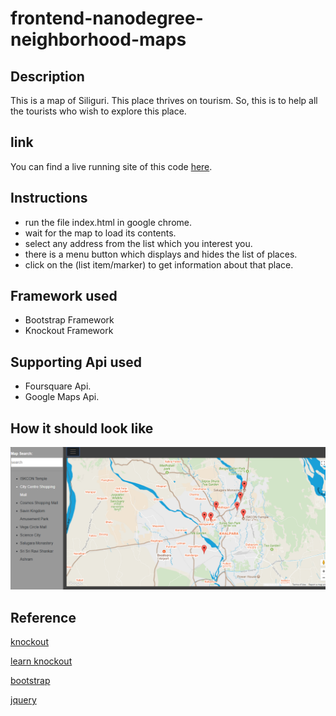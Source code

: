 frontend-nanodegree-neighborhood-maps
=====================================

## Description

This is a map of Siliguri. This place thrives on tourism. So, this is to help all the tourists who wish to explore this place.

## link

You can find a live running site of this code [here](https://sohamsarkar1994.github.io/maps/).

## Instructions
* run the file index.html in google chrome.
* wait for the map to load its contents.
* select any address from the list which you interest you.
* there is a menu button which displays and hides the list of places.
* click on the (list item/marker) to get information about that place.

## Framework used

* Bootstrap Framework
* Knockout Framework

## Supporting Api used

* Foursquare Api.
* Google Maps Api.

## How it should look like

![Interface Image](mapImage.png)

## Reference

[knockout](knockoutjs.com)

[learn knockout](learn.knockoutjs.com)

[bootstrap](https://www.w3schools.com/bootstrap4/default.asp)

[jquery](http://api.jquery.com/)
